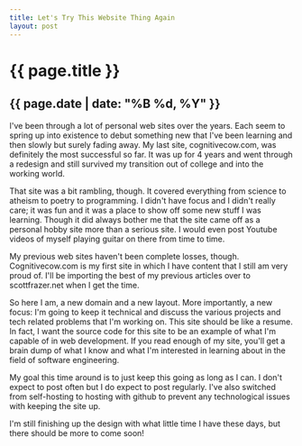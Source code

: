 ```yaml
---
title: Let's Try This Website Thing Again
layout: post
---
```


{{ page.title }}
================

{{ page.date | date: "%B %d, %Y" }}
-----------------------------------

I've been through a lot of personal web sites over the years.  Each seem to spring up into existence to debut something new that I've been learning and then slowly but surely fading away.  My last site, cognitivecow.com, was definitely the most successful so far.  It was up for 4 years and went through a redesign and still survived my transition out of college and into the working world.

That site was a bit rambling, though.  It covered everything from science to atheism to poetry to programming.  I didn't have focus and I didn't really care; it was fun and it was a place to show off some new stuff I was learning.  Though it did always bother me that the site came off as a personal hobby site more than a serious site.  I would even post Youtube videos of myself playing guitar on there from time to time.

My previous web sites haven't been complete losses, though.  Cognitivecow.com is my first site in which I have content that I still am very proud of.  I'll be importing the best of my previous articles over to scottfrazer.net when I get the time.

So here I am, a new domain and a new layout.  More importantly, a new focus:  I'm going to keep it technical and discuss the various projects and tech related problems that I'm working on.  This site should be like a resume.  In fact, I want the source code for this site to be an example of what I'm capable of in web development.  If you read enough of my site, you'll get a brain dump of what I know and what I'm interested in learning about in the field of software engineering.

My goal this time around is to just keep this going as long as I can.  I don't expect to post often but I do expect to post regularly.  I've also switched from self-hosting to hosting with github to prevent any technological issues with keeping the site up.

I'm still finishing up the design with what little time I have these days, but there should be more to come soon!
